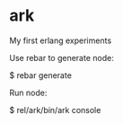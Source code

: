 ark
===

My first erlang experiments

Use rebar to generate node:

$ rebar generate

Run node:

$ rel/ark/bin/ark console
